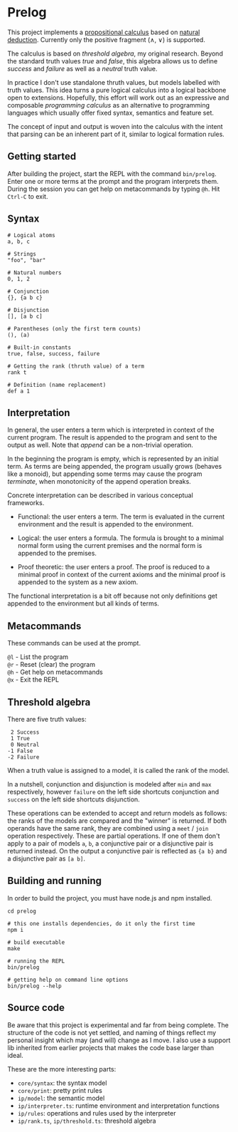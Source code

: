 # Prelog

This project implements a [propositional calculus](https://en.m.wikipedia.org/wiki/Propositional_calculus)
based on [natural deduction](https://en.m.wikipedia.org/wiki/Natural_deduction). 
Currently only the positive fragment (∧, ∨) is supported.

The calculus is based on *threshold algebra*, my original research.
Beyond the standard truth values *true* and *false*, this algebra allows us to define
*success* and *failure* as well as a *neutral* truth value.

In practice I don't use standalone thruth values, but models labelled with truth values.
This idea turns a pure logical calculus into a logical backbone open to extensions.
Hopefully, this effort will work out as an expressive and composable *programming calculus* as an alternative to
programming languages which usually offer fixed syntax, semantics and feature set.

The concept of input and output is woven into the calculus with the intent
that parsing can be an inherent part of it, similar to logical formation rules.

## Getting started

After building the project, start the REPL with the command `bin/prelog`.
Enter one or more terms at the prompt and the program interprets them.
During the session you can get help on metacommands by typing `@h`.
Hit `Ctrl-C` to exit.

## Syntax

~~~
# Logical atoms
a, b, c

# Strings
"foo", "bar"

# Natural numbers
0, 1, 2

# Conjunction
{}, {a b c}

# Disjunction
[], [a b c]

# Parentheses (only the first term counts)
(), (a)

# Built-in constants
true, false, success, failure

# Getting the rank (thruth value) of a term
rank t

# Definition (name replacement)
def a 1
~~~

## Interpretation

In general, the user enters a term which is interpreted in context of the current program.
The result is appended to the program and sent to the output as well.
Note that *append* can be a non-trivial operation.

In the beginning the program is empty, which is represented by an initial term.
As terms are being appended, the program usually grows (behaves like a monoid),
but appending some terms may cause the program *terminate*, when monotonicity of the append operation breaks.

Concrete interpretation can be described in various conceptual frameworks.

- Functional: the user enters a term.
  The term is evaluated in the current environment and the result is appended to the environment.

- Logical: the user enters a formula.
  The formula is brought to a minimal normal form using the current premises
  and the normal form is appended to the premises.

- Proof theoretic: the user enters a proof.
  The proof is reduced to a minimal proof in context of the current axioms
  and the minimal proof is appended to the system as a new axiom.

The functional interpretation is a bit off because not only
definitions get appended to the environment but all kinds of terms.

## Metacommands

These commands can be used at the prompt.

`@l` - List the program  
`@r` - Reset (clear) the program  
`@h` - Get help on metacommands  
`@x` - Exit the REPL  

## Threshold algebra

There are five truth values:

~~~
 2 Success
 1 True
 0 Neutral
-1 False
-2 Failure
~~~

When a truth value is assigned to a model, it is called the rank of the model.

In a nutshell, conjunction and disjunction is modeled after
`min` and `max` respectively, however `failure` on the left side shortcuts conjunction
and `success` on the left side shortcuts disjunction.

These operations can be extended to accept and return models as follows:
the ranks of the models are compared and the "winner" is returned.
If both operands have the same rank,
they are combined using a `meet` / `join` operation respectively.
These are partial operations. If one of them don't apply to a pair of models `a`, `b`,
a conjunctive pair or a disjunctive pair is returned instead.
On the output a conjunctive pair is reflected as `{a b}` and a disjunctive pair as `[a b]`.

## Building and running

In order to build the project, you must have node.js and npm installed.

~~~
cd prelog

# this one installs dependencies, do it only the first time
npm i

# build executable
make

# running the REPL
bin/prelog

# getting help on command line options
bin/prelog --help
~~~

## Source code

Be aware that this project is experimental and far from being complete.
The structure of the code is not yet settled,
and naming of things reflect my personal insight which may (and will) change as I move.
I also use a support lib inherited from earlier projects that makes the code base
larger than ideal.

These are the more interesting parts:

- `core/syntax`: the syntax model
- `core/print`: pretty print rules
- `ip/model`: the semantic model
- `ip/interpreter.ts`: runtime environment and interpretation functions
- `ip/rules`: operations and rules used by the interpreter
- `ip/rank.ts`, `ip/threshold.ts`: threshold algebra
